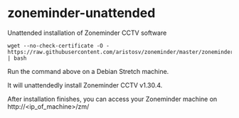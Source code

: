 # zoneminder-unattended
Unattended installation of Zoneminder CCTV software
```
wget --no-check-certificate -O - https://raw.githubusercontent.com/aristosv/zoneminder/master/zoneminder | bash
```
Run the command above on a Debian Stretch machine.

It will unattendedly install Zoneminder CCTV v1.30.4.

After installation finishes, you can access your Zoneminder machine on http://<ip_of_machine>/zm/
